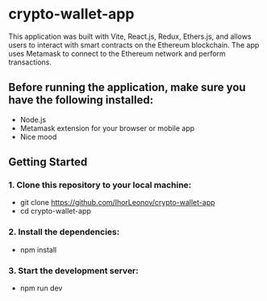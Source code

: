 # crypto-wallet-app

This application was built with Vite, React.js, Redux, Ethers.js, and allows users to interact with smart contracts on the Ethereum blockchain. 
The app uses Metamask to connect to the Ethereum network and perform transactions.

## Before running the application, make sure you have the following installed:

- Node.js
- Metamask extension for your browser or mobile app
- Nice mood

## Getting Started

### 1. Clone this repository to your local machine:

- git clone https://github.com/IhorLeonov/crypto-wallet-app
- cd crypto-wallet-app

### 2. Install the dependencies:

- npm install

### 3. Start the development server:

- npm run dev
